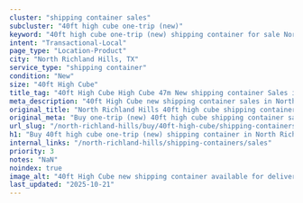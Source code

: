 ```yaml
---
cluster: "shipping container sales"
subcluster: "40ft high cube one-trip (new)"
keyword: "40ft high cube one-trip (new) shipping container for sale North Richland Hills, TX"
intent: "Transactional-Local"
page_type: "Location-Product"
city: "North Richland Hills, TX"
service_type: "shipping container"
condition: "New"
size: "40ft High Cube"
title_tag: "40ft High Cube High Cube 47m New shipping container Sales in North Richland Hills | LC Container"
meta_description: "40ft High Cube new shipping container sales in North Richland Hills. High cube containers with extra height. Fast delivery, competitive pricing. Serving shipping containers area. Quote ID: MYS. Call (214) 524-4168 for your free quote today."
original_title: "North Richland Hills 40ft high cube shipping container for sale | LC"
original_meta: "Buy one-trip (new) 40ft high cube shipping container sale with local delivery in North Richland Hills, TX. LC Container — local Since 2003. Request a fast quote today."
url_slug: "/north-richland-hills/buy/40ft-high-cube/shipping-containers/one-trip-new"
h1: "Buy 40ft high cube one-trip (new) shipping container in North Richland Hills"
internal_links: "/north-richland-hills/shipping-containers/sales"
priority: 3
notes: "NaN"
noindex: true
image_alt: "40ft High Cube new shipping container available for delivery in North Richland Hills"
last_updated: "2025-10-21"
---
```


<!-- TODO: Add unique city/inventory copy, images, and internal links here. -->

